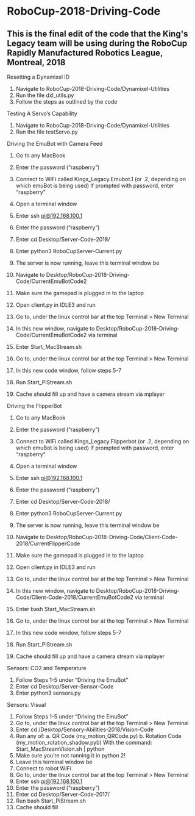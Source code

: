 # RoboCup-2018-Driving-Code
This is the final edit of the code that the King's Legacy team will be using during the RoboCup Rapidly Manufactured Robotics League, Montreal, 2018 
----------------------------------------------------------------------------------------------------------------------------
Resetting a Dynamixel ID

1.	Navigate to RoboCup-2018-Driving-Code/Dynamixel-Utilities
2.	Run the file dxl_utils.py
3.	Follow the steps as outlined by the code

Testing A Servo’s Capability

1.	Navigate to RoboCup-2018-Driving-Code/Dynamixel-Utilities
2.	Run the file testServo.py

Driving the EmuBot with Camera Feed

1.	Go to any MacBook
2.	Enter the password (“raspberry”)
3.	Connect to WiFi called Kings_Legacy.Emubot.1 (or .2, depending on which emuBot is being used) If prompted with password, enter “raspberry”
4.	Open a terminal window
5.	Enter ssh pi@192.168.100.1
6.	Enter the password (“raspberry”)
7.	Enter cd Desktop/Server-Code-2018/
8.	Enter python3 RoboCupServer-Current.py
9.	The server is now running, leave this terminal window be

10.	Navigate to Desktop/RoboCup-2018-Driving-Code/CurrentEmuBotCode2
11.	Make sure the gamepad is plugged in to the laptop
12.	Open client.py in IDLE3 and run

13.	Go to, under the linux control bar at the top Terminal > New Terminal
14.	In this new window, navigate to Desktop/RoboCup-2018-Driving-Code/CurrentEmuBotCode2 via terminal
15.	Enter Start_MacStream.sh

16.	Go to, under the linux control bar at the top Terminal > New Terminal
17.	In this new code window, follow steps 5-7
18.	Run Start_PiStream.sh
19.	Cache should fill up and have a camera stream via mplayer

Driving the FlipperBot

1.	Go to any MacBook
2.	Enter the password (“raspberry”)
3.	Connect to WiFi called Kings_Legacy.Flipperbot (or .2, depending on which emuBot is being used) If prompted with password, enter “raspberry”
4.	Open a terminal window
5.	Enter ssh pi@192.168.100.1
6.	Enter the password (“raspberry”)
7.	Enter cd Desktop/Server-Code-2018/
8.	Enter python3 RoboCupServer-Current.py
9.	The server is now running, leave this terminal window be

10.	Navigate to Desktop/RoboCup-2018-Driving-Code/Client-Code-2018/CurrentFlipperCode
11.	Make sure the gamepad is plugged in to the laptop
12.	Open client.py in IDLE3 and run

13.	Go to, under the linux control bar at the top Terminal > New Terminal
14.	In this new window, navigate to Desktop/RoboCup-2018-Driving-Code/Client-Code-2018/CurrentEmuBotCode2 via terminal
15.	Enter bash Start_MacStream.sh

16.	Go to, under the linux control bar at the top Terminal > New Terminal
17.	In this new code window, follow steps 5-7
18.	Run Start_PiStream.sh
19.	Cache should fill up and have a camera stream via mplayer

Sensors: CO2 and Temperature

1.	Follow Steps 1-5 under “Driving the EmuBot”
2.	Enter cd Desktop/Server-Sensor-Code
3.	Enter python3 sensors.py


Sensors: Visual

1.	Follow Steps 1-5 under “Driving the EmuBot”
2.	Go to, under the linux control bar at the top Terminal > New Terminal
3.	Enter cd /Desktop/Sensory-Abilities-2018/Vision-Code
4.	Run any of:
a.	QR Code (my_motion_QRCode.py)
b.	Rotation Code (my_motion_rotation_shadow.pyb)
With the command: Start_MacStreamVision.sh | python <filename>
5.	Make sure you’re not running it in python 2!
6.	Leave this terminal window be
7.	Connect to robot WiFi
8.	Go to, under the linux control bar at the top Terminal > New Terminal
9.	Enter ssh pi@192.168.100.1
10.	Enter the password (“raspberry”)
11.	Enter cd Desktop/Server-Code-2017/
12.	Run bash Start_PiStream.sh
13.	Cache should fill 
